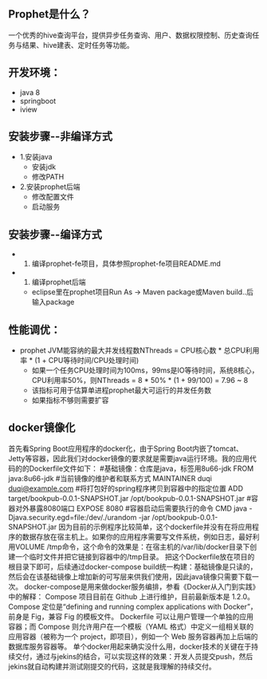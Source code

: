 ## Prophet是什么？ 
一个优秀的hive查询平台，提供异步任务查询、用户、数据权限控制、历史查询任务与结果、hive建表、定时任务等功能。

## 开发环境：
* java 8
* springboot
* iview

## 安装步骤--非编译方式
* 1.安装java
    * 安装jdk
    * 修改PATH
* 2.安装prophet后端
    * 修改配置文件
    * 启动服务

## 安装步骤--编译方式
* 1. 编译prophet-fe项目，具体参照prophet-fe项目README.md
* 1. 编译prophet后端
    * eclipse里在prophet项目Run As -> Maven package或Maven build..后输入package

## 性能调优：
* prophet JVM能容纳的最大并发线程数NThreads = CPU核心数 * 总CPU利用率 * (1 + CPU等待时间/CPU处理时间)
    * 如果一个任务CPU处理时间为100ms，99ms是IO等待时间，系统8核心，CPU利用率50%，则NThreads = 8 * 50% * (1 + 99/100) = 7.96 ~ 8
    * 该指标可用于估算单进程prophet最大可运行的并发任务数
    * 如果指标不够则需要扩容

## docker镜像化
首先看Spring Boot应用程序的docker化，由于Spring Boot内嵌了tomcat、Jetty等容器，因此我们对docker镜像的要求就是需要java运行环境。我的应用代码的的Dockerfile文件如下：
#基础镜像：仓库是java，标签用8u66-jdk
FROM java:8u66-jdk
#当前镜像的维护者和联系方式
MAINTAINER duqi duqi@example.com
#将打包好的spring程序拷贝到容器中的指定位置
ADD target/bookpub-0.0.1-SNAPSHOT.jar /opt/bookpub-0.0.1-SNAPSHOT.jar
#容器对外暴露8080端口
EXPOSE 8080
#容器启动后需要执行的命令
CMD java -Djava.security.egd=file:/dev/./urandom -jar /opt/bookpub-0.0.1-SNAPSHOT.jar
因为目前的示例程序比较简单，这个dockerfile并没有在将应用程序的数据存放在宿主机上。如果你的应用程序需要写文件系统，例如日志，最好利用VOLUME /tmp命令，这个命令的效果是：在宿主机的/var/lib/docker目录下创建一个临时文件并把它链接到容器中的/tmp目录。
把这个Dockerfile放在项目的根目录下即可，后续通过docker-compose build统一构建：基础镜像是只读的，然后会在该基础镜像上增加新的可写层来供我们使用，因此java镜像只需要下载一次。
docker-compose是用来做docker服务编排，参看《Docker从入门到实践》中的解释：
Compose 项目目前在 Github 上进行维护，目前最新版本是 1.2.0。Compose 定位是“defining and running complex applications with Docker”，前身是 Fig，兼容 Fig 的模板文件。
Dockerfile 可以让用户管理一个单独的应用容器；而 Compose 则允许用户在一个模板（YAML 格式）中定义一组相关联的应用容器（被称为一个 project，即项目），例如一个 Web 服务容器再加上后端的数据库服务容器等。
单个docker用起来确实没什么用，docker技术的关键在于持续交付，通过与jekins的结合，可以实现这样的效果：开发人员提交push，然后jekins就自动构建并测试刚提交的代码，这就是我理解的持续交付。
